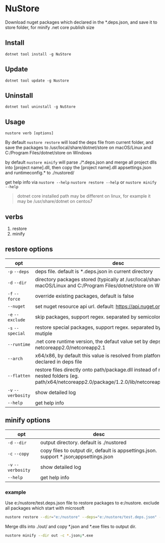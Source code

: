 ﻿# NuStore
Download nuget packages which declared in the *.deps.json, and save it to store folder, for minify .net core publish size

## Install
	dotnet tool install -g NuStore

## Update
	dotnet tool update -g Nustore

## Uninstall
	dotnet tool uninstall -g NuStore

## Usage
	nustore verb [options]
By default `nustore restore` will load the deps file from current folder, 
and save the packages to /usr/local/share/dotnet/store 
on macOS/Linux and C:/Program Files/dotnet/store on Windows


by default `nustore minify` will parse ./*.deps.json and merge all  project dlls into [project name].dll, then copy the [project name].dll appsettings.json and runtimeconfig.\* to ./nustored/  


get help info via `nustore --help` `nustore restore --help` or `nustore minify --help`

> dotnet core installed path may be different on linux, for example it may be /usr/share/dotnet on centos7


## verbs
1. restore
2. minify

## restore options

 opt           | desc
-------------- | -----
`-p` `--deps` | deps file. default is *.deps.json in current directory
`-d` `--dir` | directory packages stored (typically at /usr/local/share/dotnet/store on macOS/Linux and C:/Program Files/dotnet/store on Windows)
`-f` `--force` | override existing packages, default is false
`--nuget` | set nuget resource api url. default: https://api.nuget.org/v3/index.json
`-e` `--exclude` | skip packages, support regex. separated by semicolon for mutiple
`-s` `--special` | restore special packages, support regex. separated by semicolon for mutiple
`--runtime` | .net core runtime version, the defaut value set by deps file, for example netcoreapp2.0/netcoreapp2.1
`--arch` | x64/x86, by default this value is resolved from platform attribute which declared in deps file
`--flatten` | restore files directly onto path/package.dll instead of restoring in nested folders (eg. path/x64/netcoreapp2.0/package/1.2.0/lib/netcoreapp2.0/package.dll)
`-v` `--verbosity` | show detailed log
`--help` | get help info

## minify options

 opt           | desc
-------------- | -----
`-d` `--dir` | output directory. default is ./nustored
`-c` `--copy` | copy files to output dir, default is appsettings.json. support *.json;appsettings.json
`-v` `--verbosity` | show detailed log
`--help` | get help info


### example

Use e:/nustore/test.deps.json file to restore packages to e:/nustore. exclude all packages which start with microsoft

``` bash
nustore restore --dir="e:/nustore" --deps="e:/nustore/test.deps.json" --exclude="^microsoft.*;^System.*" -s "Microsoft\.Extensions.Logging"
```

Merge dlls into ./out/ and copy *.json and *.exe files to output dir.
``` bash
nustore minify --dir out -c *.json;*.exe
```